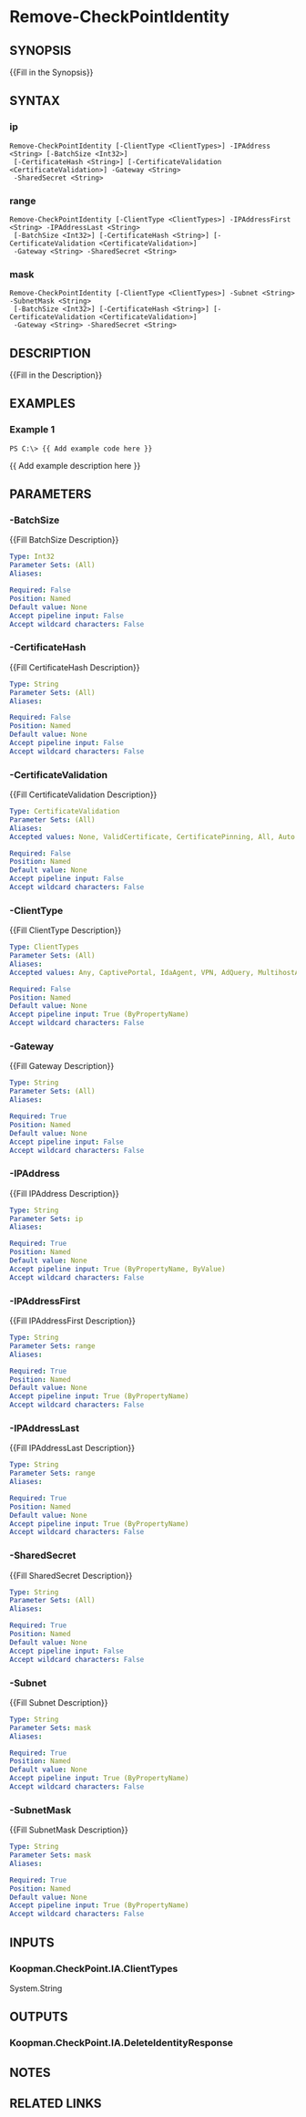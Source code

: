 # Remove-CheckPointIdentity

## SYNOPSIS
{{Fill in the Synopsis}}

## SYNTAX

### ip
```
Remove-CheckPointIdentity [-ClientType <ClientTypes>] -IPAddress <String> [-BatchSize <Int32>]
 [-CertificateHash <String>] [-CertificateValidation <CertificateValidation>] -Gateway <String>
 -SharedSecret <String>
```

### range
```
Remove-CheckPointIdentity [-ClientType <ClientTypes>] -IPAddressFirst <String> -IPAddressLast <String>
 [-BatchSize <Int32>] [-CertificateHash <String>] [-CertificateValidation <CertificateValidation>]
 -Gateway <String> -SharedSecret <String>
```

### mask
```
Remove-CheckPointIdentity [-ClientType <ClientTypes>] -Subnet <String> -SubnetMask <String>
 [-BatchSize <Int32>] [-CertificateHash <String>] [-CertificateValidation <CertificateValidation>]
 -Gateway <String> -SharedSecret <String>
```

## DESCRIPTION
{{Fill in the Description}}

## EXAMPLES

### Example 1
```
PS C:\> {{ Add example code here }}
```

{{ Add example description here }}

## PARAMETERS

### -BatchSize
{{Fill BatchSize Description}}

```yaml
Type: Int32
Parameter Sets: (All)
Aliases: 

Required: False
Position: Named
Default value: None
Accept pipeline input: False
Accept wildcard characters: False
```

### -CertificateHash
{{Fill CertificateHash Description}}

```yaml
Type: String
Parameter Sets: (All)
Aliases: 

Required: False
Position: Named
Default value: None
Accept pipeline input: False
Accept wildcard characters: False
```

### -CertificateValidation
{{Fill CertificateValidation Description}}

```yaml
Type: CertificateValidation
Parameter Sets: (All)
Aliases: 
Accepted values: None, ValidCertificate, CertificatePinning, All, Auto

Required: False
Position: Named
Default value: None
Accept pipeline input: False
Accept wildcard characters: False
```

### -ClientType
{{Fill ClientType Description}}

```yaml
Type: ClientTypes
Parameter Sets: (All)
Aliases: 
Accepted values: Any, CaptivePortal, IdaAgent, VPN, AdQuery, MultihostAgent, Radius, IdaApi, IdentityCollector

Required: False
Position: Named
Default value: None
Accept pipeline input: True (ByPropertyName)
Accept wildcard characters: False
```

### -Gateway
{{Fill Gateway Description}}

```yaml
Type: String
Parameter Sets: (All)
Aliases: 

Required: True
Position: Named
Default value: None
Accept pipeline input: False
Accept wildcard characters: False
```

### -IPAddress
{{Fill IPAddress Description}}

```yaml
Type: String
Parameter Sets: ip
Aliases: 

Required: True
Position: Named
Default value: None
Accept pipeline input: True (ByPropertyName, ByValue)
Accept wildcard characters: False
```

### -IPAddressFirst
{{Fill IPAddressFirst Description}}

```yaml
Type: String
Parameter Sets: range
Aliases: 

Required: True
Position: Named
Default value: None
Accept pipeline input: True (ByPropertyName)
Accept wildcard characters: False
```

### -IPAddressLast
{{Fill IPAddressLast Description}}

```yaml
Type: String
Parameter Sets: range
Aliases: 

Required: True
Position: Named
Default value: None
Accept pipeline input: True (ByPropertyName)
Accept wildcard characters: False
```

### -SharedSecret
{{Fill SharedSecret Description}}

```yaml
Type: String
Parameter Sets: (All)
Aliases: 

Required: True
Position: Named
Default value: None
Accept pipeline input: False
Accept wildcard characters: False
```

### -Subnet
{{Fill Subnet Description}}

```yaml
Type: String
Parameter Sets: mask
Aliases: 

Required: True
Position: Named
Default value: None
Accept pipeline input: True (ByPropertyName)
Accept wildcard characters: False
```

### -SubnetMask
{{Fill SubnetMask Description}}

```yaml
Type: String
Parameter Sets: mask
Aliases: 

Required: True
Position: Named
Default value: None
Accept pipeline input: True (ByPropertyName)
Accept wildcard characters: False
```

## INPUTS

### Koopman.CheckPoint.IA.ClientTypes
System.String


## OUTPUTS

### Koopman.CheckPoint.IA.DeleteIdentityResponse


## NOTES

## RELATED LINKS


